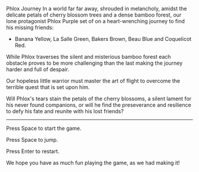 Phlox Journey
In a world far far away, shrouded in melancholy, amidst the delicate petals of cherry blossom trees and a dense bamboo forest, our lone protagonist Phlox Purple set of on a heart-wrenching journey to find his missing friends:

- Banana Yellow, La Salle Green, Bakers Brown, Beau Blue and Coquelicot Red.

While Phlox traverses the silent and misterious bamboo forest each obstacle proves to be more challenging than the last making the journey harder and full of despair.

Our hopeless little warrior must master the art of flight to overcome the terrible quest that is set upon him.

Will Phlox's tears stain the petals of the cherry blossoms, a silent lament for his never found companions, or will he find the preseverance and resilience to defy his fate and reunite with his lost friends?

___________________________________________

Press Space to start the game.

Press Space to jump.

Press Enter to restart.



We hope you have as much fun playing the game, as we had making it!
